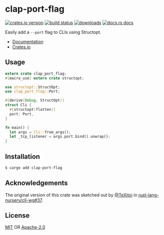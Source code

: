 # clap-port-flag
[![crates.io version][1]][2] [![build status][3]][4]
[![downloads][5]][6] [![docs.rs docs][7]][8]

Easily add a `--port` flag to CLIs using Structopt.

- [Documentation][8]
- [Crates.io][2]

## Usage
```rust
extern crate clap_port_flag;
#[macro_use] extern crate structopt;

use structopt::StructOpt;
use clap_port_flag::Port;

#[derive(Debug, StructOpt)]
struct Cli {
  #[structopt(flatten)]
  port: Port,
}

fn main() {
  let args = Cli::from_args();
  let _tcp_listener = args.port.bind().unwrap();
}
```

## Installation
```sh
$ cargo add clap-port-flag
```

## Acknowledgements
The original version of this crate was sketched out by
[@TeXitoi](https://github.com/TeXitoi) in
[rust-lang-nursery/cli-wg#37](https://github.com/rust-lang-nursery/cli-wg/issues/37).

## License
[MIT](./LICENSE-MIT) OR [Apache-2.0](./LICENSE-APACHE)

[1]: https://img.shields.io/crates/v/clap-port-flag.svg?style=flat-square
[2]: https://crates.io/crates/clap-port-flag
[3]: https://img.shields.io/travis/rust-clique/clap-port-flag.svg?style=flat-square
[4]: https://travis-ci.org/rust-clique/clap-port-flag
[5]: https://img.shields.io/crates/d/clap-port-flag.svg?style=flat-square
[6]: https://crates.io/crates/clap-port-flag
[7]: https://docs.rs/clap-port-flag/badge.svg
[8]: https://docs.rs/clap-port-flag

